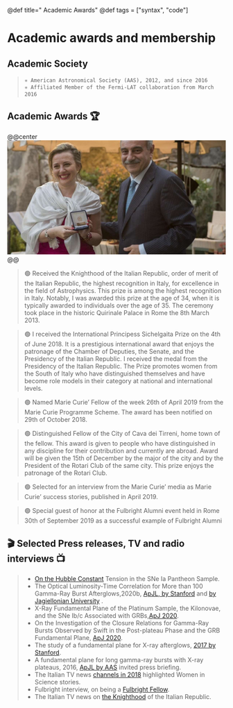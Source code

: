 
@def title=" Academic Awards"
@def tags = ["syntax", "code"]

# Academic awards and membership

##   Academic Society 
>     ✳️ American Astronomical Society (AAS), 2012, and since 2016
>     ✳️ Affiliated Member of the Fermi-LAT collaboration from March 2016

##  Academic Awards 🏆

@@center ![](/assets/la_sitta.jpg) @@ 
>🟢 Received the Knighthood of the Italian Republic, order of merit of the Italian Republic, the highest recognition in Italy, for excellence in the field of Astrophysics. This prize is among the highest recognition in Italy. Notably, I was awarded this prize at the age of 34, when it is typically awarded to individuals over the age of 35. The ceremony took place in the historic Quirinale Palace in Rome the 8th March 2013.

>🟢 I received the International Principess Sichelgaita Prize on the 4th of June 2018. It is a prestigious international award that enjoys the patronage of the Chamber of Deputies, the Senate, and the Presidency of the Italian Republic. I received the medal from the Presidency of the Italian Republic. The Prize promotes women from the South of Italy who have distinguished themselves and have become role models in their category at national and international levels.

>🟢 Named Marie Curie’ Fellow of the week 26th of April 2019 from the Marie Curie Programme Scheme. The award has been notified on 29th of October 2018.

>🟢 Distinguished Fellow of the City of Cava dei Tirreni, home town of the fellow. This award is given to people who have distinguished in any discipline for their contribution and currently are abroad. Award will be given the 15th of December by the major of the city and by the President of the Rotari Club of the same city. This prize enjoys the patronage of the Rotari Club.

>🟢 Selected for an interview from the Marie Curie’ media as Marie Curie’ success stories, published in April 2019.

>🟢 Special guest of honor at the Fulbright Alumni event held in Rome 30th of September 2019 as a successful example of Fulbright Alumni

## 🎬 Selected Press releases, TV and radio interviews  📺
>- [On the Hubble Constant](https://tinyurl.com/n7sf5prb) Tension in the SNe Ia Pantheon Sample.
>- The Optical Luminosity-Time Correlation for More than 100 Gamma-Ray Burst Afterglows,2020b, [ApJL, by Stanford](https://tinyurl.com/54wn5mnd) and [by Jagiellonian University](https://tinyurl.com/wxbunnjs) .
>- X-Ray Fundamental Plane of the Platinum Sample, the Kilonovae, and the SNe Ib/c Associated with GRBs,[ApJ 2020](https://tinyurl.com/4kfvsttz).
>- On the Investigation of the Closure Relations for Gamma-Ray Bursts Observed by Swift in the Post-plateau Phase and the GRB Fundamental Plane, [ApJ 2020](https://tinyurl.com/vkfyksha).
>- The study of a fundamental plane for X-ray afterglows, [2017 by Stanford](https://tinyurl.com/ux2yhpyu).
>- A fundamental plane for long gamma-ray bursts with X-ray plateaus, 2016, [ApJL by AAS](https://tinyurl.com/6pv7c33d) invited press briefing.
>- The Italian TV news [channels in 2018](https://tinyurl.com/4t6xabz3) highlighted Women in Science stories.
>- Fulbright interview, on being a [Fulbright Fellow](https://tinyurl.com/7ssjmwfa).
>- The Italian TV news on [the Knighthood](https://tinyurl.com/ja6zjyw) of the Italian Republic.
 
